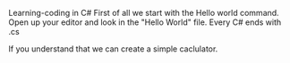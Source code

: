 Learning-coding in C# 
First of all we start with the Hello world command. 
Open up your editor and look in the "Hello World" file.
Every C# ends with .cs

If you understand that we can create a simple caclulator.
